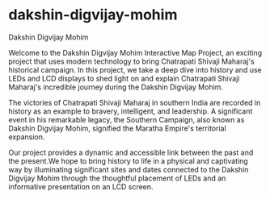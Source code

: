 # dakshin-digvijay-mohim
Dakshin Digvijay Mohim 


Welcome to the Dakshin Digvijay Mohim Interactive Map Project, an exciting project that uses modern technology to bring Chatrapati Shivaji Maharaj's historical campaign. In this project, we take a deep dive into history and use LEDs and LCD displays to shed light on and explain Chatrapati Shivaji Maharaj's incredible journey during the Dakshin Digvijay Mohim.

The victories of Chatrapati Shivaji Maharaj in southern India are recorded in history as an example to bravery, intelligent, and leadership. A significant event in his remarkable legacy, the Southern Campaign, also known as Dakshin Digvijay Mohim, signified the Maratha Empire's territorial expansion.

Our project provides a dynamic and accessible link between the past and the present.We hope to bring history to life in a physical and captivating way by illuminating significant sites and dates connected to the Dakshin Digvijay Mohim through the thoughtful placement of LEDs and an informative presentation on an LCD screen.
